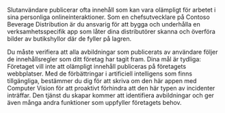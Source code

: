 Slutanvändare publicerar ofta innehåll som kan vara olämpligt för arbetet i sina personliga onlineinteraktioner. Som en chefsutvecklare på Contoso Beverage Distribution är du ansvarig för att bygga och underhålla en verksamhetsspecifik app som låter dina distributörer skanna och överföra bilder av butikshyllor där de fyller på lagren. 

Du måste verifiera att alla avbildningar som publicerats av användare följer de innehållsregler som ditt företag har tagit fram. Dina mål är tydliga: Företaget vill inte att olämpligt innehåll publiceras på företagets webbplatser. Med de förbättringar i artificiell intelligens som finns tillgängliga, bestämmer du dig för att skriva om den här appen med Computer Vision för att proaktivt förhindra att den här typen av incidenter inträffar. Den tjänst du skapar kommer att identifiera avbildningar och ger även många andra funktioner som uppfyller företagets behov.

<!--## Learning objectives 
- Create a Computer Vision API service
- Analyze an image and identify its content
- Generate thumbnails
- Extract printed text
- Convert handwritten words into text-->
